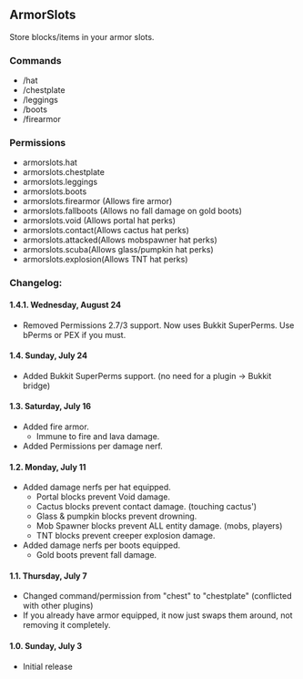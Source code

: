 ## ArmorSlots

Store blocks/items in your armor slots.

### Commands
- /hat
- /chestplate
- /leggings
- /boots
- /firearmor

### Permissions
- armorslots.hat
- armorslots.chestplate
- armorslots.leggings
- armorslots.boots
- armorslots.firearmor (Allows fire armor)
- armorslots.fallboots (Allows no fall damage on gold boots)
- armorslots.void (Allows portal hat perks)
- armorslots.contact(Allows cactus hat perks)
- armorslots.attacked(Allows mobspawner hat perks)
- armorslots.scuba(Allows glass/pumpkin hat perks)
- armorslots.explosion(Allows TNT hat perks)

### Changelog:
#### 1.4.1. Wednesday, August 24
- Removed Permissions 2.7/3 support. Now uses Bukkit SuperPerms. Use bPerms or PEX if you must.

#### 1.4. Sunday, July 24
- Added Bukkit SuperPerms support. (no need for a plugin -> Bukkit bridge)

#### 1.3. Saturday, July 16
- Added fire armor.
	- Immune to fire and lava damage.
- Added Permissions per damage nerf.

#### 1.2. Monday, July 11
- Added damage nerfs per hat equipped.
	- Portal blocks prevent Void damage.
	- Cactus blocks prevent contact damage. (touching cactus')
	- Glass & pumpkin blocks prevent drowning.
	- Mob Spawner blocks prevent ALL entity damage. (mobs, players)
	- TNT blocks prevent creeper explosion damage.
- Added damage nerfs per boots equipped.
	- Gold boots prevent fall damage.

#### 1.1. Thursday, July 7
- Changed command/permission from "chest" to "chestplate" (conflicted with other plugins)
- If you already have armor equipped, it now just swaps them around, not removing it completely.

#### 1.0. Sunday, July 3
- Initial release